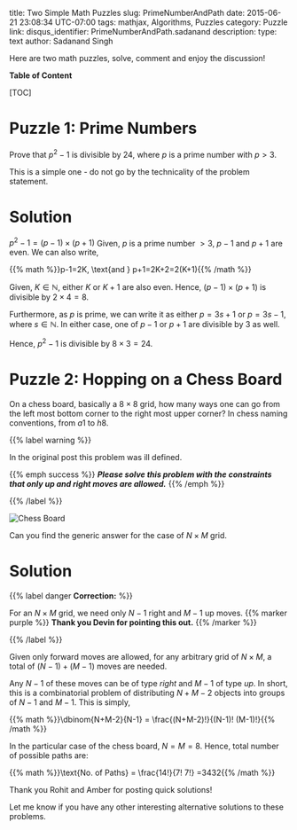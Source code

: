 title: Two Simple Math Puzzles
slug: PrimeNumberAndPath
date: 2015-06-21 23:08:34 UTC-07:00
tags: mathjax, Algorithms, Puzzles
category: Puzzle
link:
disqus_identifier: PrimeNumberAndPath.sadanand
description:
type: text
author: Sadanand Singh

Here are two math puzzles, solve, comment and enjoy the discussion!

<!--more-->

**Table of Content**

[TOC]

Puzzle 1: Prime Numbers
=======================

Prove that $p^2-1$ is divisible by 24, where $p$ is a prime number with
$p>3$.

This is a simple one - do not go by the technicality of the problem
statement.

Solution
========

$p^2-1 = (p-1)\times (p+1)$ Given, $p$ is a prime number $>3$, $p-1$ and
$p+1$ are even. We can also write,

{{% math %}}p-1=2K, \text{and } p+1=2K+2=2(K+1){{% /math %}}

Given, $K \in \mathbb{N}$, either $K$ or $K+1$ are also even. Hence,
$(p-1)\times (p+1)$ is divisible by $2\times 4 = 8$.

Furthermore, as $p$ is prime, we can write it as either $p = 3s+1$ or
$p = 3s-1$, where $s \in \mathbb{N}$. In either case, one of $p-1$ or
$p+1$ are divisible by 3 as well.

Hence, $p^2-1$ is divisible by $8\times 3 = 24$.

Puzzle 2: Hopping on a Chess Board
==================================

On a chess board, basically a $8\times 8$ grid, how many ways one can go
from the left most bottom corner to the right most upper corner? In
chess naming conventions, from $a1$ to $h8$.

{{% label warning %}}

In the original post this problem was ill defined.

{{% emph success %}}
**_Please solve this problem with the constraints that only up and right moves are allowed._**
{{% /emph %}}

{{% /label %}}

![Chess Board](https://upload.wikimedia.org/wikipedia/commons/4/4b/Ternblad_grid_chess_problem.png)

Can you find the generic answer for the case of $N\times M$ grid.

Solution
========

{{% label danger **Correction:** %}}

For an $N\times M$ grid, we need only $N-1$ right and $M-1$ up moves.
{{% marker purple %}}
__Thank you Devin for pointing this out.__
{{% /marker %}}

{{% /label %}}

Given only forward moves are allowed, for any arbitrary grid of
$N\times M$, a total of $(N-1) + (M-1)$ moves are needed.

Any $N-1$ of these moves can be of type *right* and $M-1$ of type *up*.
In short, this is a combinatorial problem of distributing $N+M-2$
objects into groups of $N-1$ and $M-1$. This is simply,

{{% math %}}\dbinom{N+M-2}{N-1} = \frac{(N+M-2)!}{(N-1)! (M-1)!}{{% /math %}}

In the particular case of the chess board, $N = M = 8$. Hence, total
number of possible paths are:

{{% math %}}\text{No. of Paths} = \frac{14!}{7! 7!} =3432{{% /math %}}

Thank you Rohit and Amber for posting quick solutions!

Let me know if you have any other interesting alternative solutions to
these problems.
